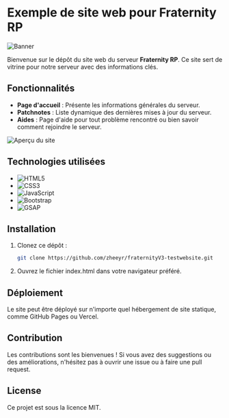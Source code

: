 # Exemple de site web pour Fraternity RP

![Banner](https://i.imgur.com/CyUqibj.png)

Bienvenue sur le dépôt du site web du serveur **Fraternity RP**. Ce site sert de vitrine pour notre serveur avec des informations clés.

## Fonctionnalités

- **Page d'accueil** : Présente les informations générales du serveur.
- **Patchnotes** : Liste dynamique des dernières mises à jour du serveur.
- **Aides** : Page d'aide pour tout problème rencontré ou bien savoir comment rejoindre le serveur.

![Aperçu du site](https://i.imgur.com/VRT0Elo.jpeg)

## Technologies utilisées

- ![HTML5](https://img.shields.io/badge/HTML5-E34F26?style=for-the-badge&logo=html5&logoColor=white)
- ![CSS3](https://img.shields.io/badge/CSS3-1572B6?style=for-the-badge&logo=css3&logoColor=white)
- ![JavaScript](https://img.shields.io/badge/JavaScript-F7DF1E?style=for-the-badge&logo=javascript&logoColor=black)
- ![Bootstrap](https://img.shields.io/badge/Bootstrap-563D7C?style=for-the-badge&logo=bootstrap&logoColor=white)
- ![GSAP](https://img.shields.io/badge/GSAP-88CE02?style=for-the-badge)

## Installation

1. Clonez ce dépôt :
   ```bash
   git clone https://github.com/zheeyr/fraternityV3-testwebsite.git

2. Ouvrez le fichier index.html dans votre navigateur préféré.

## Déploiement

Le site peut être déployé sur n'importe quel hébergement de site statique, comme GitHub Pages ou Vercel.

## Contribution

Les contributions sont les bienvenues ! Si vous avez des suggestions ou des améliorations, n'hésitez pas à ouvrir une issue ou à faire une pull request.

## License

Ce projet est sous la licence MIT.
